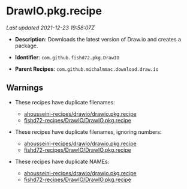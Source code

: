 # DrawIO.pkg.recipe

_Last updated 2021-12-23 19:58:07Z_

- **Description**: Downloads the latest version of Draw.io and creates a package.

- **Identifier**: `com.github.fishd72.pkg.DrawIO`

- **Parent Recipes**: `com.github.michalmmac.download.draw.io`

## Warnings

- These recipes have duplicate filenames:
    - [ahousseini-recipes/drawio/drawio.pkg.recipe](/autopkg-dupe-tracker/ahousseini-recipes/drawio/drawio.pkg.recipe)
    - [fishd72-recipes/DrawIO/DrawIO.pkg.recipe](/autopkg-dupe-tracker/fishd72-recipes/DrawIO/DrawIO.pkg.recipe)

- These recipes have duplicate filenames, ignoring numbers:
    - [ahousseini-recipes/drawio/drawio.pkg.recipe](/autopkg-dupe-tracker/ahousseini-recipes/drawio/drawio.pkg.recipe)
    - [fishd72-recipes/DrawIO/DrawIO.pkg.recipe](/autopkg-dupe-tracker/fishd72-recipes/DrawIO/DrawIO.pkg.recipe)

- These recipes have duplicate NAMEs:
    - [ahousseini-recipes/drawio/drawio.pkg.recipe](/autopkg-dupe-tracker/ahousseini-recipes/drawio/drawio.pkg.recipe)
    - [fishd72-recipes/DrawIO/DrawIO.pkg.recipe](/autopkg-dupe-tracker/fishd72-recipes/DrawIO/DrawIO.pkg.recipe)